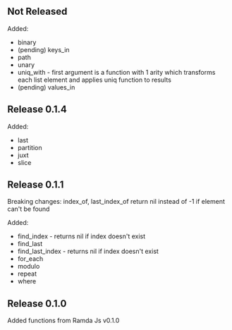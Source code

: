 Not Released
---------------

Added:

* binary
* (pending) keys_in
* path
* unary
* uniq_with - first argument is a function with 1 arity which transforms each list element and applies uniq function to results
* (pending) values_in

Release 0.1.4
---------------

Added:

* last
* partition
* juxt
* slice

Release 0.1.1
---------------

Breaking changes: index_of, last_index_of return nil instead of -1 if element
can't be found

Added:

* find_index - returns nil if index doesn't exist
* find_last
* find_last_index - returns nil if index doesn't exist
* for_each
* modulo
* repeat
* where

Release 0.1.0
---------------
Added functions from Ramda Js v0.1.0
